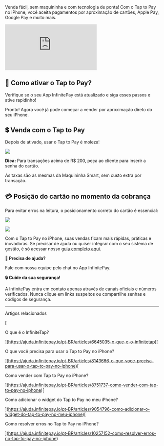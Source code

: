 Venda fácil, sem maquininha e com tecnologia de ponta! Com o Tap to Pay no iPhone, você aceita pagamentos por aproximação de cartões, Apple Pay, Google Pay e muito mais.

<iframe src="https://www.youtube.com/embed/qEaMhqIGNSs" frameborder="0" allowfullscreen="allowfullscreen"></iframe>

## **📱 Como ativar o Tap to Pay?**

Verifique se o seu App InfinitePay está atualizado e siga esses passos e ative rapidinho!

Pronto! Agora você já pode começar a vender por aproximação direto do seu iPhone.

## **💲 Venda com o Tap to Pay**

Depois de ativado, usar o Tap to Pay é moleza!

[![](https://downloads.intercomcdn.com/i/o/cq9sxxvy/1353301280/95ac792bec1dbd12c090c033a41e/cobrar-tap-to-pay.gif?expires=1756121400&signature=a523f9915cc3221324692379cf08e0e3c1262714644cf1fa171b62231ac56e44&req=dSMiFcp%2BnINXWfMW1HO4zcANum1Ad0fe8jEiLA0eqD2ThqfX0oV48nVAbl8k%0A2XEtTv0Gg3tFgnG0Qms%3D%0A)](https://downloads.intercomcdn.com/i/o/cq9sxxvy/1353301280/95ac792bec1dbd12c090c033a41e/cobrar-tap-to-pay.gif?expires=1756121400&signature=a523f9915cc3221324692379cf08e0e3c1262714644cf1fa171b62231ac56e44&req=dSMiFcp%2BnINXWfMW1HO4zcANum1Ad0fe8jEiLA0eqD2ThqfX0oV48nVAbl8k%0A2XEtTv0Gg3tFgnG0Qms%3D%0A)

**Dica:** Para transações acima de R$ 200, peça ao cliente para inserir a senha do cartão.

As taxas são as mesmas da Maquininha Smart, sem custo extra por transação.

## **💳 Posição do cartão no momento da cobrança**

Para evitar erros na leitura, o posicionamento correto do cartão é essencial:

[![](https://downloads.intercomcdn.com/i/o/cq9sxxvy/1353303024/af0d22f4862fe4c5caff665ec48c/tap-card-placement.png?expires=1756121400&signature=08546c1bb243810bb267a283e79d8d3f35f197971d48d69c6406f1c697989095&req=dSMiFcp%2BnoFdXfMW1HO4zcD3NuOgBsvpekBNuuFzwqh5ukOZdi4ACi6bDWqD%0AUFg0pTOx3sTOEaMJ4b4%3D%0A)](https://downloads.intercomcdn.com/i/o/cq9sxxvy/1353303024/af0d22f4862fe4c5caff665ec48c/tap-card-placement.png?expires=1756121400&signature=08546c1bb243810bb267a283e79d8d3f35f197971d48d69c6406f1c697989095&req=dSMiFcp%2BnoFdXfMW1HO4zcD3NuOgBsvpekBNuuFzwqh5ukOZdi4ACi6bDWqD%0AUFg0pTOx3sTOEaMJ4b4%3D%0A)

[![](https://downloads.intercomcdn.com/i/o/cq9sxxvy/1353303515/8ffe2f79ef0eb6322b18fcd8a45e/tap-card-placement-metal.png?expires=1756121400&signature=433c6ea74155013c362dc3e2e048cd15e4134f5746bb074f5afb07b464b1cecb&req=dSMiFcp%2BnoReXPMW1HO4zRboSw8vL0LOwZLawfCOhh4gXe3IsIAZ%2FtZZ1ee9%0ARbsD5lE8xVjtlpTzihk%3D%0A)](https://downloads.intercomcdn.com/i/o/cq9sxxvy/1353303515/8ffe2f79ef0eb6322b18fcd8a45e/tap-card-placement-metal.png?expires=1756121400&signature=433c6ea74155013c362dc3e2e048cd15e4134f5746bb074f5afb07b464b1cecb&req=dSMiFcp%2BnoReXPMW1HO4zRboSw8vL0LOwZLawfCOhh4gXe3IsIAZ%2FtZZ1ee9%0ARbsD5lE8xVjtlpTzihk%3D%0A)

Com o Tap to Pay no iPhone, suas vendas ficam mais rápidas, práticas e inovadoras. Se precisar de ajuda ou quiser integrar com o seu sistema de gestão, é só acessar nosso [guia completo aqui](https://ajuda.infinitepay.io/pt-BR/articles/8147552-como-ativo-o-tap-to-pay-no-iphone#).

**🔔 Precisa de ajuda?**

Fale com nossa equipe pelo chat no App InfinitePay.

**🔒 Cuide da sua segurança!**

A InfinitePay entra em contato apenas através de canais oficiais e números verificados. Nunca clique em links suspeitos ou compartilhe senhas e códigos de segurança.

___

Artigos relacionados

[

O que é o InfiniteTap?

](https://ajuda.infinitepay.io/pt-BR/articles/6645035-o-que-e-o-infinitetap)[

O que você precisa para usar o Tap to Pay no iPhone?

](https://ajuda.infinitepay.io/pt-BR/articles/8143666-o-que-voce-precisa-para-usar-o-tap-to-pay-no-iphone)[

Como vender com Tap to Pay no iPhone?

](https://ajuda.infinitepay.io/pt-BR/articles/8751737-como-vender-com-tap-to-pay-no-iphone)[

Como adicionar o widget do Tap to Pay no meu iPhone?

](https://ajuda.infinitepay.io/pt-BR/articles/9054796-como-adicionar-o-widget-do-tap-to-pay-no-meu-iphone)[

Como resolver erros no Tap to Pay no iPhone?

](https://ajuda.infinitepay.io/pt-BR/articles/10257152-como-resolver-erros-no-tap-to-pay-no-iphone)